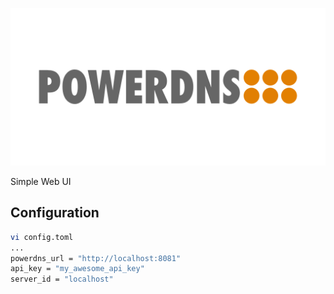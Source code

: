 ![](img/powerdns.webp)

Simple Web UI

## Configuration

```bash
vi config.toml
...
powerdns_url = "http://localhost:8081"
api_key = "my_awesome_api_key"
server_id = "localhost"
```
